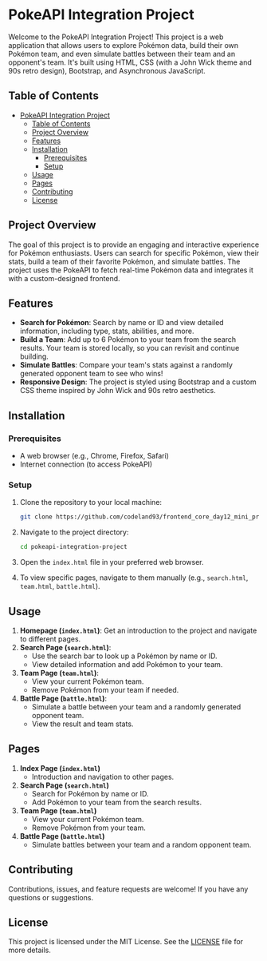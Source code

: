 # PokeAPI Integration Project

Welcome to the PokeAPI Integration Project! This project is a web application that allows users to explore Pokémon data, build their own Pokémon team, and even simulate battles between their team and an opponent's team. It's built using HTML, CSS (with a John Wick theme and 90s retro design), Bootstrap, and Asynchronous JavaScript.

## Table of Contents

- [PokeAPI Integration Project](#pokeapi-integration-project)
  - [Table of Contents](#table-of-contents)
  - [Project Overview](#project-overview)
  - [Features](#features)
  - [Installation](#installation)
    - [Prerequisites](#prerequisites)
    - [Setup](#setup)
  - [Usage](#usage)
  - [Pages](#pages)
  - [Contributing](#contributing)
  - [License](#license)

## Project Overview

The goal of this project is to provide an engaging and interactive experience for Pokémon enthusiasts. Users can search for specific Pokémon, view their stats, build a team of their favorite Pokémon, and simulate battles. The project uses the PokeAPI to fetch real-time Pokémon data and integrates it with a custom-designed frontend.

## Features

- **Search for Pokémon**: Search by name or ID and view detailed information, including type, stats, abilities, and more.
- **Build a Team**: Add up to 6 Pokémon to your team from the search results. Your team is stored locally, so you can revisit and continue building.
- **Simulate Battles**: Compare your team's stats against a randomly generated opponent team to see who wins!
- **Responsive Design**: The project is styled using Bootstrap and a custom CSS theme inspired by John Wick and 90s retro aesthetics.

## Installation

### Prerequisites

- A web browser (e.g., Chrome, Firefox, Safari)
- Internet connection (to access PokeAPI)

### Setup

1. Clone the repository to your local machine:

    ```bash
    git clone https://github.com/codeland93/frontend_core_day12_mini_project.git
    ```

2. Navigate to the project directory:

    ```bash
    cd pokeapi-integration-project
    ```

3. Open the `index.html` file in your preferred web browser.

4. To view specific pages, navigate to them manually (e.g., `search.html`, `team.html`, `battle.html`).

## Usage

1. **Homepage (`index.html`)**: Get an introduction to the project and navigate to different pages.
2. **Search Page (`search.html`)**:
   - Use the search bar to look up a Pokémon by name or ID.
   - View detailed information and add Pokémon to your team.
3. **Team Page (`team.html`)**:
   - View your current Pokémon team.
   - Remove Pokémon from your team if needed.
4. **Battle Page (`battle.html`)**:
   - Simulate a battle between your team and a randomly generated opponent team.
   - View the result and team stats.

## Pages

1. **Index Page (`index.html`)**
   - Introduction and navigation to other pages.
2. **Search Page (`search.html`)**
   - Search for Pokémon by name or ID.
   - Add Pokémon to your team from the search results.
3. **Team Page (`team.html`)**
   - View your current Pokémon team.
   - Remove Pokémon from your team.
4. **Battle Page (`battle.html`)**
   - Simulate battles between your team and a random opponent team.

## Contributing

Contributions, issues, and feature requests are welcome! If you have any questions or suggestions.

## License

This project is licensed under the MIT License. See the [LICENSE](LICENSE) file for more details.
